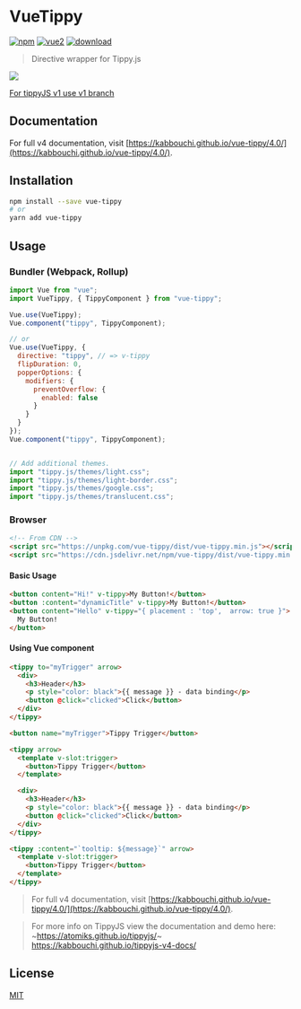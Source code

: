 # VueTippy

[![npm](https://img.shields.io/npm/v/vue-tippy.svg)](https://www.npmjs.com/package/vue-tippy) [![vue2](https://img.shields.io/badge/vue-2.x-brightgreen.svg)](https://vuejs.org/) [![download](https://img.shields.io/npm/dt/vue-tippy.svg)](https://www.npmjs.com/package/vue-tippy)

> Directive wrapper for Tippy.js

![](https://github.com/KABBOUCHI/vue-tippy/blob/master/preview.gif?v0.3.0)

<aside class="notice">
<a href="https://github.com/KABBOUCHI/vue-tippy/tree/v1">For tippyJS v1 use v1 branch</a>
</aside>

## Documentation

For full v4 documentation, visit [https://kabbouchi.github.io/vue-tippy/4.0/](https://kabbouchi.github.io/vue-tippy/4.0/).

## Installation

```bash
npm install --save vue-tippy
# or
yarn add vue-tippy
```

## Usage

### Bundler (Webpack, Rollup)

```js
import Vue from "vue";
import VueTippy, { TippyComponent } from "vue-tippy";

Vue.use(VueTippy);
Vue.component("tippy", TippyComponent);

// or
Vue.use(VueTippy, {
  directive: "tippy", // => v-tippy
  flipDuration: 0,
  popperOptions: {
    modifiers: {
      preventOverflow: {
        enabled: false
      }
    }
  }
});
Vue.component("tippy", TippyComponent);


// Add additional themes.
import "tippy.js/themes/light.css";
import "tippy.js/themes/light-border.css";
import "tippy.js/themes/google.css";
import "tippy.js/themes/translucent.css";
```

### Browser

```html
<!-- From CDN -->
<script src="https://unpkg.com/vue-tippy/dist/vue-tippy.min.js"></script>
<script src="https://cdn.jsdelivr.net/npm/vue-tippy/dist/vue-tippy.min.js"></script>
```

#### Basic Usage

```html
<button content="Hi!" v-tippy>My Button!</button>
<button :content="dynamicTitle" v-tippy>My Button!</button>
<button content="Hello" v-tippy="{ placement : 'top',  arrow: true }">
  My Button!
</button>
```

#### Using Vue component

```html
<tippy to="myTrigger" arrow>
  <div>
    <h3>Header</h3>
    <p style="color: black">{{ message }} - data binding</p>
    <button @click="clicked">Click</button>
  </div>
</tippy>

<button name="myTrigger">Tippy Trigger</button>
```

```html
<tippy arrow>
  <template v-slot:trigger>
    <button>Tippy Trigger</button>
  </template>

  <div>
    <h3>Header</h3>
    <p style="color: black">{{ message }} - data binding</p>
    <button @click="clicked">Click</button>
  </div>
</tippy>
```

```html
<tippy :content="`tooltip: ${message}`" arrow>
  <template v-slot:trigger>
    <button>Tippy Trigger</button>
  </template>
</tippy>
```

> For full v4 documentation, visit [https://kabbouchi.github.io/vue-tippy/4.0/](https://kabbouchi.github.io/vue-tippy/4.0/).

> For more info on TippyJS view the documentation and demo here: ~https://atomiks.github.io/tippyjs/~ https://kabbouchi.github.io/tippyjs-v4-docs/

## License

[MIT](http://opensource.org/licenses/MIT)
